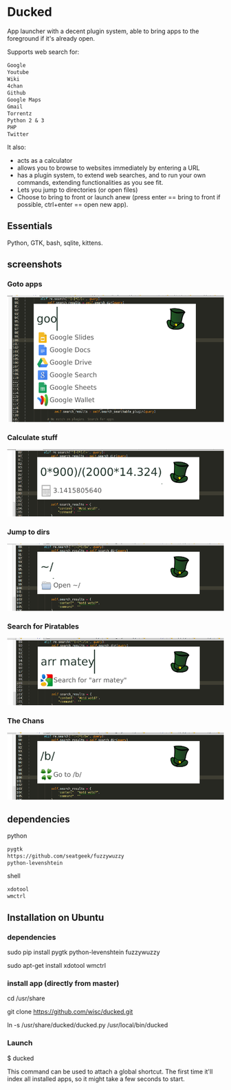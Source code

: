 # Ducked

App launcher with a decent plugin system, able to bring apps to the foreground if it's already open.

Supports web search for:

    Google
    Youtube
    Wiki
    4chan
    Github
    Google Maps
    Gmail
    Torrentz
    Python 2 & 3
    PHP
    Twitter

It also:

- acts as a calculator
- allows you to browse to websites immediately by entering a URL
- has a plugin system, to extend web searches, and to run your own commands, extending functionalities as you see fit.
- Lets you jump to directories (or open files)
- Choose to bring to front or launch anew (press enter == bring to front if possible, ctrl+enter == open new app).

## Essentials
Python, GTK, bash, sqlite, kittens.

## screenshots

### Goto apps
![goto apps](docs/img/ducked_term.png)

### Calculate stuff
![goto apps](docs/img/ducked_calc.png)

### Jump to dirs
![goto apps](docs/img/ducked_dir.png)

### Search for Piratables
![goto apps](docs/img/ducked_search.png)

### The Chans
![goto apps](docs/img/ducked_chans.png)


## dependencies

python

    pygtk
    https://github.com/seatgeek/fuzzywuzzy
    python-levenshtein

shell

    xdotool
    wmctrl
    
    
## Installation on Ubuntu

### dependencies
sudo pip install pygtk python-levenshtein fuzzywuzzy

sudo apt-get install xdotool wmctrl

### install app (directly from master)
cd /usr/share

git clone https://github.com/wisc/ducked.git

ln -s /usr/share/ducked/ducked.py /usr/local/bin/ducked

### Launch

$ ducked

This command can be used to attach a global shortcut. The first time it'll index all installed apps, so it might take
 a few seconds to start.